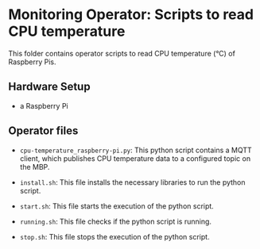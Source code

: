 # Monitoring Operator: Scripts to read CPU temperature

This folder contains operator scripts to read CPU temperature (°C) of Raspberry Pis. 

## Hardware Setup 

 - a Raspberry Pi

## Operator files 

 - `cpu-temperature_raspberry-pi.py`: This python script contains a MQTT client, which publishes CPU temperature data to a configured topic on the MBP.
 
 - `install.sh`: This file installs the necessary libraries to run the python script.
 
 - `start.sh`: This file starts the execution of the python script.
 
 - `running.sh`: This file checks if the python script is running.
  
 - `stop.sh`: This file stops the execution of the python script.